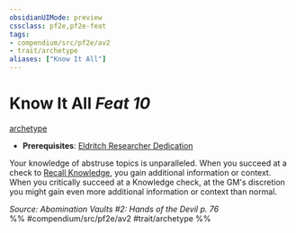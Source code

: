 ```yaml
---
obsidianUIMode: preview
cssclass: pf2e,pf2e-feat
tags:
- compendium/src/pf2e/av2
- trait/archetype
aliases: ["Know It All"]
---
```

# Know It All  *Feat 10*  
[archetype](/rules/traits/archetype.md)  

- **Prerequisites**: [Eldritch Researcher Dedication](/compendium/feats/eldritch-researcher-dedication-av2.md)

Your knowledge of abstruse topics is unparalleled. When you succeed at a check to [Recall Knowledge](/rules/actions/recall-knowledge.md), you gain additional information or context. When you critically succeed at a Knowledge check, at the GM's discretion you might gain even more additional information or context than normal.

*Source: Abomination Vaults #2: Hands of the Devil p. 76*  
%% #compendium/src/pf2e/av2 #trait/archetype %%
